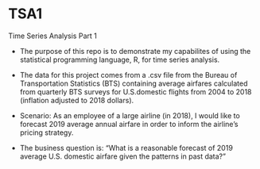 # TSA1
Time Series Analysis Part 1
- The purpose of this repo is to demonstrate my capabilites of using the statistical programming language, R, for time series analysis.

- The data for this project comes from a .csv file from the Bureau of Transportation Statistics (BTS) containing average airfares calculated
  from quarterly BTS surveys for U.S.domestic flights from 2004 to 2018 (inflation adjusted to 2018 dollars).
  
- Scenario: As an employee of a large airline (in 2018), I would like to forecast 2019 average annual airfare in order to inform the airline’s pricing strategy.

- The business question is: “What is a reasonable forecast of 2019 average U.S. domestic airfare given the patterns in past data?”
